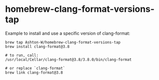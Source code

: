 # homebrew-clang-format-versions-tap

Example to install and use a specific version of clang-format:

```
brew tap Ashton-W/homebrew-clang-format-versions-tap
brew install clang-format@3.8

# to run, call:
/usr/local/Cellar/clang-format@3.8/3.8.0/bin/clang-format

# or replace `clang-format`
brew link clang-format@3.8
```
